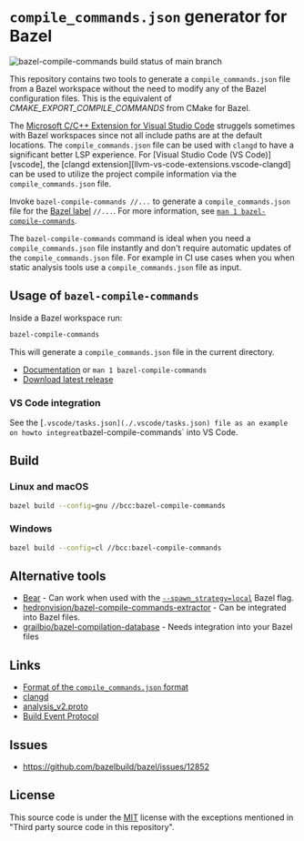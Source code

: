 # `compile_commands.json` generator for Bazel

![bazel-compile-commands build status of main branch](https://github.com/kiron1/bazel-compile-commands/actions/workflows/main.yaml/badge.svg)

This repository contains two tools to generate a `compile_commands.json` file
from a Bazel workspace without the need to modify any of the Bazel configuration
files. This is the equivalent of _CMAKE_EXPORT_COMPILE_COMMANDS_ from CMake for
Bazel.

The
[Microsoft C/C++ Extension for Visual Studio Code](https://marketplace.visualstudio.com/items?itemName=ms-vscode.cpptools)
struggels sometimes with Bazel workspaces since not all include paths are at the
default locations. The `compile_commands.json` file can be used with `clangd` to
have a significant better LSP experience. For [Visual Studio Code (VS
Code)][vscode], the [clangd extension][llvm-vs-code-extensions.vscode-clangd]
can be used to utilize the project compile information via the
`compile_commands.json` file.

Invoke `bazel-compile-commands //...` to generate a `compile_commands.json` file
for the
[Bazel label](https://docs.bazel.build/versions/3.1.0/build-ref.html#labels)
`//...`. For more information, see
[`man 1 bazel-compile-commands`](./documentation.md).

The `bazel-compile-commands` command is ideal when you need a
`compile_commands.json` file instantly and don't require automatic updates of
the `compile_commands.json` file. For example in CI use cases when you when
static analysis tools use a `compile_commands.json` file as input.

## Usage of `bazel-compile-commands`

Inside a Bazel workspace run:

```sh
bazel-compile-commands
```

This will generate a `compile_commands.json` file in the current directory.

- [Documentation](./documentation.md) or `man 1 bazel-compile-commands`
- [Download latest release](https://github.com/kiron1/bazel-compile-commands/releases/latest)

### VS Code integration

See the
[`.vscode/tasks.json](./.vscode/tasks.json) file as an example on howto integreat`bazel-compile-commands`
into VS Code.

## Build

### Linux and macOS

```sh
bazel build --config=gnu //bcc:bazel-compile-commands
```

### Windows

```sh
bazel build --config=cl //bcc:bazel-compile-commands
```

## Alternative tools

- [Bear](https://github.com/rizsotto/Bear) - Can work when used with the
  [`--spawn_strategy=local`](https://docs.bazel.build/versions/main/user-manual.html#flag--spawn_strategy)
  Bazel flag.
- [hedronvision/bazel-compile-commands-extractor](https://github.com/hedronvision/bazel-compile-commands-extractor) -
  Can be integrated into Bazel files.
- [grailbio/bazel-compilation-database](https://github.com/grailbio/bazel-compilation-database) -
  Needs integration into your Bazel files

## Links

- [Format of the `compile_commands.json` format](https://clang.llvm.org/docs/JSONCompilationDatabase.html)
- [clangd](https://clangd.llvm.org/)
- [analysis_v2.proto](https://github.com/bazelbuild/bazel/blob/master/src/main/protobuf/analysis_v2.proto)
- [Build Event Protocol](https://bazel.build/remote/bep)

## Issues

- https://github.com/bazelbuild/bazel/issues/12852

## License

This source code is under the [MIT](https://opensource.org/licenses/MIT) license
with the exceptions mentioned in "Third party source code in this repository".
